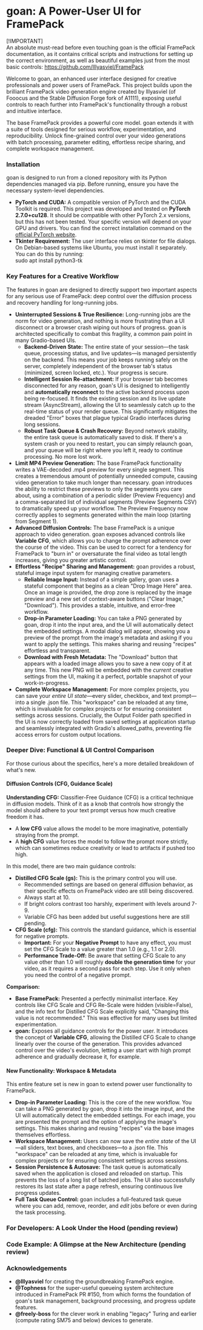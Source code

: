 # **goan: A Power-User UI for FramePack**

\[\!IMPORTANT\]  
An absolute must-read before even touching goan is the official FramePack documentation, as it contains critical scripts and instructions for setting up the correct environment, as well as beautiful examples just from the most basic controls: https://github.com/lllyasviel/FramePack

Welcome to goan, an enhanced user interface designed for creative professionals and power users of FramePack. This project builds upon the brilliant FramePack video generation engine created by lllyasviel (of Fooocus and the Stable Diffusion Forge fork of A1111), exposing useful controls to reach further into FramePack's functionality through a robust and intuitive interface.

The base FramePack provides a powerful core model. goan extends it with a suite of tools designed for serious workflow, experimentation, and reproducibility. Unlock fine-grained control over your video generations with batch processing, parameter editing, effortless recipe sharing, and complete workspace management.

### **Installation**

goan is designed to run from a cloned repository with its Python dependencies managed via pip. Before running, ensure you have the necessary system-level dependencies.

* **PyTorch and CUDA:** A compatible version of PyTorch and the CUDA Toolkit is required. This project was developed and tested on **PyTorch 2.7.0+cu128**. It should be compatible with other PyTorch 2.x versions, but this has not been tested. Your specific version will depend on your GPU and drivers. You can find the correct installation command on the [official PyTorch website](https://pytorch.org/get-started/locally/).  
* **Tkinter Requirement:** The user interface relies on tkinter for file dialogs. On Debian-based systems like Ubuntu, you must install it separately. You can do this by running:  
  sudo apt install python3-tk

### **Key Features for a Creative Workflow**

The features in goan are designed to directly support two important aspects for any serious use of FramePack: deep control over the diffusion process and recovery handling for long-running jobs.

* **Uninterrupted Sessions & True Resilience:** Long-running jobs are the norm for video generation, and nothing is more frustrating than a UI disconnect or a browser crash wiping out hours of progress. goan is architected specifically to combat this fragility, a common pain point in many Gradio-based UIs.  
  * **Backend-Driven State:** The entire state of your session—the task queue, processing status, and live updates—is managed persistently on the backend. This means your job keeps running safely on the server, completely independent of the browser tab's status (minimized, screen locked, etc.). Your progress is secure.  
  * **Intelligent Session Re-attachment:** If your browser tab becomes disconnected for any reason, goan's UI is designed to intelligently and **automatically reconnect** to the active backend process upon being re-focused. It finds the existing session and its live update stream (AsyncStream), allowing the UI to seamlessly catch up to the real-time status of your render queue. This significantly mitigates the dreaded "Error" boxes that plague typical Gradio interfaces during long sessions.  
  * **Robust Task Queue & Crash Recovery:** Beyond network stability, the entire task queue is automatically saved to disk. If there's a system crash or you need to restart, you can simply relaunch goan, and your queue will be right where you left it, ready to continue processing. No more lost work.  
* **Limit MP4 Preview Generation:** The base FramePack functionality writes a VAE-decoded .mp4 preview for every single segment. This creates a tremendous amount of potentially unneeded compute, causing video generation to take much longer than necessary. goan introduces the ability to restrict these previews to only the segments you care about, using a combination of a periodic slider (Preview Frequency) and a comma-separated list of individual segments (Preview Segments CSV) to dramatically speed up your workflow. The Preview Frequency now correctly applies to segments generated within the main loop (starting from Segment 1).  
* **Advanced Diffusion Controls:** The base FramePack is a unique approach to video generation. goan exposes advanced controls like **Variable CFG**, which allows you to change the prompt adherence over the course of the video. This can be used to correct for a tendency for FramePack to "burn in" or oversaturate the final video as total length increases, giving you greater artistic control.  
* **Effortless "Recipe" Sharing and Management:** goan provides a robust, stateful image input system for managing creative parameters.  
  * **Reliable Image Input:** Instead of a simple gallery, goan uses a stateful component that begins as a clean "Drop Image Here" area. Once an image is provided, the drop zone is replaced by the image preview and a new set of context-aware buttons ("Clear Image," "Download"). This provides a stable, intuitive, and error-free workflow.  
  * **Drop-in Parameter Loading:** You can take a PNG generated by goan, drop it into the input area, and the UI will automatically detect the embedded settings. A modal dialog will appear, showing you a preview of the prompt from the image's metadata and asking if you want to apply the settings. This makes sharing and reusing "recipes" effortless and transparent.  
  * **Download with Fresh Metadata:** The "Download" button that appears with a loaded image allows you to save a new copy of it at any time. This new PNG will be embedded with the *current* creative settings from the UI, making it a perfect, portable snapshot of your work-in-progress.  
* **Complete Workspace Management:** For more complex projects, you can save your *entire UI state*—every slider, checkbox, and text prompt—into a single .json file. This "workspace" can be reloaded at any time, which is invaluable for complex projects or for ensuring consistent settings across sessions. Crucially, the Output Folder path specified in the UI is now correctly loaded from saved settings at application startup and seamlessly integrated with Gradio's allowed\_paths, preventing file access errors for custom output locations.

### **Deeper Dive: Functional & UI Control Comparison**

For those curious about the specifics, here's a more detailed breakdown of what's new.

#### **Diffusion Controls (CFG, Guidance Scale)**

**Understanding CFG:** Classifier-Free Guidance (CFG) is a critical technique in diffusion models. Think of it as a knob that controls how strongly the model should adhere to your text prompt versus how much creative freedom it has.

* A **low CFG** value allows the model to be more imaginative, potentially straying from the prompt.  
* A **high CFG** value forces the model to follow the prompt more strictly, which can sometimes reduce creativity or lead to artifacts if pushed too high.

In this model, there are two main guidance controls:

* **Distilled CFG Scale (gs):** This is the primary control you will use.  
  * Recommended settings are based on general diffusion behavior, as their specific effects on FramePack video are still being discovered.  
  * Always start at 10\.  
  * If bright colors contrast too harshly, experiment with levels around 7-9.  
  * Variable CFG has been added but useful suggestions here are still pending.  
* **CFG Scale (cfg):** This controls the standard guidance, which is essential for negative prompts.  
  * **Important:** For your **Negative Prompt** to have any effect, you must set the CFG Scale to a value greater than 1.0 (e.g., 1.1 or 2.0).  
  * **Performance Trade-Off:** Be aware that setting CFG Scale to any value other than 1.0 will roughly **double the generation time** for your video, as it requires a second pass for each step. Use it only when you need the control of a negative prompt.

**Comparison:**

* **Base FramePack:** Presented a perfectly minimalist interface. Key controls like CFG Scale and CFG Re-Scale were hidden (visible=False), and the info text for Distilled CFG Scale explicitly said, "Changing this value is not recommended." This was effective for many uses but limited experimentation.  
* **goan:** Exposes all guidance controls for the power user. It introduces the concept of **Variable CFG**, allowing the Distilled CFG Scale to change linearly over the course of the generation. This provides advanced control over the video's evolution, letting a user start with high prompt adherence and gradually decrease it, for example.

#### **New Functionality: Workspace & Metadata**

This entire feature set is new in goan to extend power user functionality to FramePack.

* **Drop-in Parameter Loading:** This is the core of the new workflow. You can take a PNG generated by goan, drop it into the image input, and the UI will automatically detect the embedded settings. For each image, you are presented the prompt and the option of applying the image's settings. This makes sharing and reusing "recipes" via the base images themselves effortless.  
* **Workspace Management:** Users can now save the *entire state* of the UI—all sliders, text boxes, and checkboxes—to a .json file. This "workspace" can be reloaded at any time, which is invaluable for complex projects or for ensuring consistent settings across sessions.  
* **Session Persistence & Autosave:** The task queue is automatically saved when the application is closed and reloaded on startup. This prevents the loss of a long list of batched jobs. The UI also successfully restores its last state after a page refresh, ensuring continuous live progress updates.  
* **Full Task Queue Control:** goan includes a full-featured task queue where you can add, remove, reorder, and *edit* jobs before or even during the task processing.

### **For Developers: A Look Under the Hood (pending review)**

### **Code Example: A Glimpse at the New Architecture (pending review)**

### **Acknowledgements**

* **@lllyasviel** for creating the groundbreaking FramePack engine.  
* **@Tophness** for the super-useful queueing system architecture introduced in FramePack PR \#150, from which forms the foundation of goan's task management, background processing, and progress update features.
* **@freely-boss** for the clever work in enabling "legacy" Turing and earlier (compute rating SM75 and below) devices to generate.
